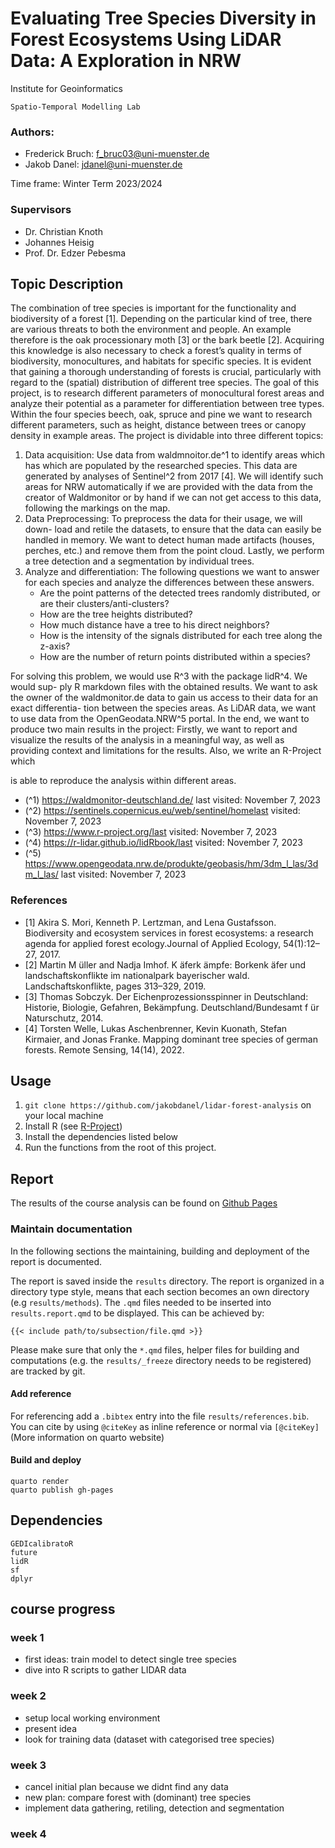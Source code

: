 # Evaluating Tree Species Diversity in Forest Ecosystems Using LiDAR Data: A Exploration in NRW
Institute for Geoinformatics
```
Spatio-Temporal Modelling Lab
```
### Authors:
- Frederick Bruch: f_bruc03@uni-muenster.de
- Jakob Danel: jdanel@uni-muenster.de

Time frame: Winter Term 2023/2024

### Supervisors
- Dr. Christian Knoth
- Johannes Heisig
- Prof. Dr. Edzer Pebesma


## Topic Description

The combination of tree species is important for the functionality and biodiversity
of a forest [1]. Depending on the particular kind of tree, there are various threats
to both the environment and people. An example therefore is the oak processionary
moth [3] or the bark beetle [2]. Acquiring this knowledge is also necessary to check
a forest’s quality in terms of biodiversity, monocultures, and habitats for specific
species. It is evident that gaining a thorough understanding of forests is crucial,
particularly with regard to the (spatial) distribution of different tree species.
The goal of this project, is to research different parameters of monocultural
forest areas and analyze their potential as a parameter for differentiation between
tree types. Within the four species beech, oak, spruce and pine we want to research
different parameters, such as height, distance between trees or canopy density in
example areas.
The project is dividable into three different topics:

1. Data acquisition: Use data from waldmnoitor.de^1 to identify areas which
    has which are populated by the researched species. This data are generated
    by analyses of Sentinel^2 from 2017 [4]. We will identify such areas for NRW
    automatically if we are provided with the data from the creator of Waldmonitor
    or by hand if we can not get access to this data, following the markings on the
    map.
2. Data Preprocessing: To preprocess the data for their usage, we will down-
    load and retile the datasets, to ensure that the data can easily be handled in
    memory. We want to detect human made artifacts (houses, perches, etc.) and
    remove them from the point cloud. Lastly, we perform a tree detection and a
    segmentation by individual trees.
3. Analyze and differentiation: The following questions we want to answer for each species and analyze the differences between these answers.
    - Are the point patterns of the detected trees randomly distributed, or are
          their clusters/anti-clusters?
    - How are the tree heights distributed?
    - How much distance have a tree to his direct neighbors?
    - How is the intensity of the signals distributed for each tree along the
          z-axis?
    - How are the number of return points distributed within a species?

For solving this problem, we would use R^3 with the package lidR^4. We would sup-
ply R markdown files with the obtained results. We want to ask the owner of
the waldmonitor.de data to gain us access to their data for an exact differentia-
tion between the species areas. As LiDAR data, we want to use data from the
OpenGeodata.NRW^5 portal.
In the end, we want to produce two main results in the project: Firstly, we want
to report and visualize the results of the analysis in a meaningful way, as well as
providing context and limitations for the results. Also, we write an R-Project which

is able to reproduce the analysis within different areas.
- (^1) https://waldmonitor-deutschland.de/ last visited: November 7, 2023
- (^2) https://sentinels.copernicus.eu/web/sentinel/homelast visited: November 7, 2023
- (^3) https://www.r-project.org/last visited: November 7, 2023
- (^4) https://r-lidar.github.io/lidRbook/last visited: November 7, 2023
- (^5) https://www.opengeodata.nrw.de/produkte/geobasis/hm/3dm_l_las/3dm_l_las/ last visited: November 7, 2023


### References

- [1] Akira S. Mori, Kenneth P. Lertzman, and Lena Gustafsson. Biodiversity and ecosystem
services in forest ecosystems: a research agenda for applied forest ecology.Journal of
Applied Ecology, 54(1):12–27, 2017.
- [2] Martin M ̈uller and Nadja Imhof. K ̈aferk ̈ampfe: Borkenk ̈afer und landschaftskonflikte
im nationalpark bayerischer wald. Landschaftskonflikte, pages 313–329, 2019.
- [3] Thomas Sobczyk. Der Eichenprozessionsspinner in Deutschland: Historie, Biologie,
Gefahren, Bekämpfung. Deutschland/Bundesamt f ̈ur Naturschutz, 2014.
- [4] Torsten Welle, Lukas Aschenbrenner, Kevin Kuonath, Stefan Kirmaier, and Jonas
Franke. Mapping dominant tree species of german forests. Remote Sensing, 14(14), 2022.

## Usage

1. `git clone https://github.com/jakobdanel/lidar-forest-analysis` on your local machine
2. Install R (see [R-Project](https://www.r-project.org/))
3. Install the dependencies listed below
4. Run the functions from the root of this project.

## Report
The results of the course analysis can be found on [Github Pages](https://jakobdanel.github.io/lidar-forest-analysis/report.html)

### Maintain documentation
In the following sections the maintaining, building and deployment of the report is documented.

The report is saved inside the `results` directory. The report is organized in a directory type style, means that each section becomes an own directory (e.g 
`results/methods`). The `.qmd` files needed to be inserted into `results.report.qmd` to be displayed. This can be achieved by:

```
{{< include path/to/subsection/file.qmd >}}
```

Please make sure that only the `*.qmd` files, helper files for building and computations (e.g. the `results/_freeze` directory needs to be registered) are tracked by git.

#### Add reference
For referencing add a `.bibtex` entry into the file `results/references.bib`. You can cite by using `@citeKey` as inline reference or normal via `[@citeKey]` (More information on quarto website)

#### Build and deploy

```
quarto render
quarto publish gh-pages
```

## Dependencies
```
GEDIcalibratoR
future
lidR
sf
dplyr
```

## course progress

### week 1
- first ideas: train model to detect single tree species
- dive into R scripts to gather LIDAR data

### week 2
- setup local working environment
- present idea
- look for training data (dataset with categorised tree species)

### week 3
- cancel initial plan because we didnt find any data
- new plan: compare forest with (dominant) tree species
- implement data gathering, retiling, detection and segmentation

### week 4


